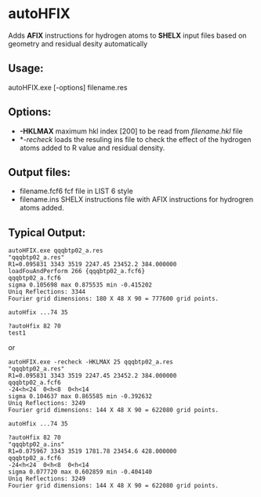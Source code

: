 # autoHFIX
Adds **AFIX** instructions for hydrogen atoms to **SHELX** input files based on geometry and residual desity automatically

## Usage:

autoHFIX.exe [-options] filename.res

## Options:

* **-HKLMAX** maximum hkl index [200] to be read from *filename.hkl* file
* **-recheck* loads the resuling ins file to check the effect of the hydrogen atoms added to R value and residual density.

## Output files:

* filename.fcf6 fcf file in LIST 6 style
* filename.ins SHELX instructions file with AFIX instructions for hydrogren atoms added.

## Typical Output:

```
autoHFIX.exe qqqbtp02_a.res
"qqqbtp02_a.res"
R1=0.095831 3343 3519 2247.45 23452.2 384.000000
loadFouAndPerform 266 {qqqbtp02_a.fcf6}
qqqbtp02_a.fcf6
sigma 0.105698 max 0.875535 min -0.415202
Uniq Reflections: 3344
Fourier grid dimensions: 180 X 48 X 90 = 777600 grid points.

autoHfix ...74 35

?autoHfix 82 70
test1

```
or
```
autoHFIX.exe -recheck -HKLMAX 25 qqqbtp02_a.res
"qqqbtp02_a.res"
R1=0.095831 3343 3519 2247.45 23452.2 384.000000
qqqbtp02_a.fcf6
-24<h<24  0<h<8  0<h<14
sigma 0.104637 max 0.865585 min -0.392632
Uniq Reflections: 3249
Fourier grid dimensions: 144 X 48 X 90 = 622080 grid points.

autoHfix ...74 35

?autoHfix 82 70
"qqqbtp02_a.ins"
R1=0.075967 3343 3519 1781.78 23454.6 428.000000
qqqbtp02_a.fcf6
-24<h<24  0<h<8  0<h<14
sigma 0.077720 max 0.602859 min -0.404140
Uniq Reflections: 3249
Fourier grid dimensions: 144 X 48 X 90 = 622080 grid points.

```

